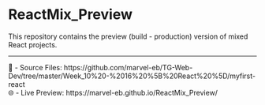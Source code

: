 # ReactMix_Preview
This repository contains the preview (build - production) version of  mixed  React projects.
<hr>
📁 - Source Files: https://github.com/marvel-eb/TG-Web-Dev/tree/master/Week_10%20-%2016%20%5B%20React%20%5D/myfirst-react
<br>
🌐 - Live Preview: https://marvel-eb.github.io/ReactMix_Preview/
